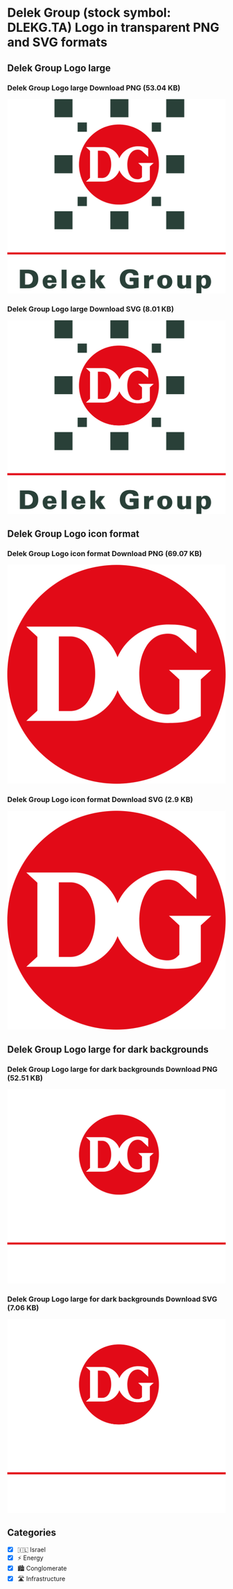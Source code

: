 # Delek Group (stock symbol: DLEKG.TA) Logo in transparent PNG and SVG formats

## Delek Group Logo large

### Delek Group Logo large Download PNG (53.04 KB)

![Delek Group Logo large Download PNG (53.04 KB)](/img/orig/DLEKG.TA_BIG-43ed8695.png)

### Delek Group Logo large Download SVG (8.01 KB)

![Delek Group Logo large Download SVG (8.01 KB)](/img/orig/DLEKG.TA_BIG-a3367afc.svg)

## Delek Group Logo icon format

### Delek Group Logo icon format Download PNG (69.07 KB)

![Delek Group Logo icon format Download PNG (69.07 KB)](/img/orig/DLEKG.TA-3eae62e0.png)

### Delek Group Logo icon format Download SVG (2.9 KB)

![Delek Group Logo icon format Download SVG (2.9 KB)](/img/orig/DLEKG.TA-0aa5b66e.svg)

## Delek Group Logo large for dark backgrounds

### Delek Group Logo large for dark backgrounds Download PNG (52.51 KB)

![Delek Group Logo large for dark backgrounds Download PNG (52.51 KB)](/img/orig/DLEKG.TA_BIG.D-37418f3e.png)

### Delek Group Logo large for dark backgrounds Download SVG (7.06 KB)

![Delek Group Logo large for dark backgrounds Download SVG (7.06 KB)](/img/orig/DLEKG.TA_BIG.D-77cdb038.svg)



## Categories
- [x] 🇮🇱 Israel
- [x] ⚡ Energy
- [x] 🏙 Conglomerate
- [x] 🛣️ Infrastructure
